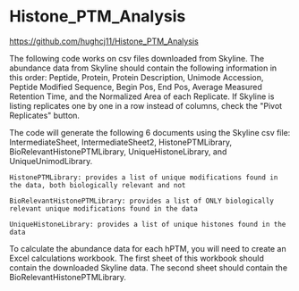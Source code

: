 # Histone_PTM_Analysis
https://github.com/hughcj11/Histone_PTM_Analysis

The following code works on csv files downloaded from Skyline. The abundance data from Skyline should contain the following information in this order: Peptide, Protein, Protein Description, Unimode Accession, Peptide Modified Sequence, Begin Pos, End Pos, Average Measured Retention Time, and the Normalized Area of each Replicate. If Skyline is listing replicates one by one in a row instead of columns, check the "Pivot Replicates" button.

The code will generate the following 6 documents using the Skyline csv file: IntermediateSheet, IntermediateSheet2, HistonePTMLibrary, BioRelevantHistonePTMLibrary, UniqueHistoneLibrary, and UniqueUnimodLibrary.

    HistonePTMLibrary: provides a list of unique modifications found in the data, both biologically relevant and not

    BioRelevantHistonePTMLibrary: provides a list of ONLY biologically relevant unique modifications found in the data

    UniqueHistoneLibrary: provides a list of unique histones found in the data

To calculate the abundance data for each hPTM, you will need to create an Excel calculations workbook. The first sheet of this workbook should contain the downloaded Skyline data. The second sheet should contain the BioRelevantHistonePTMLibrary.